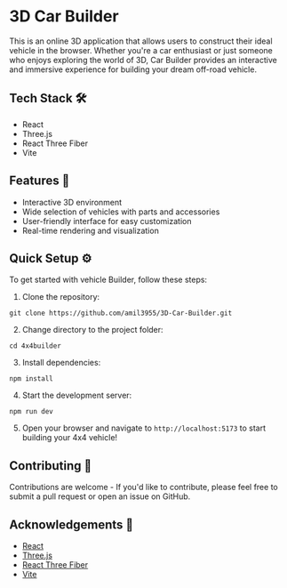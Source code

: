 # 3D Car Builder

This is an online 3D application that allows users to construct their ideal vehicle in the browser. Whether you're a car enthusiast or just someone who enjoys exploring the world of 3D, Car Builder provides an interactive and immersive experience for building your dream off-road vehicle.

## Tech Stack 🛠️

-   React
-   Three.js
-   React Three Fiber
-   Vite

## Features 🌟

-   Interactive 3D environment
-   Wide selection of vehicles with parts and accessories
-   User-friendly interface for easy customization
-   Real-time rendering and visualization

## Quick Setup ⚙️

To get started with vehicle Builder, follow these steps:

1. Clone the repository:

`git clone https://github.com/amil3955/3D-Car-Builder.git`

2. Change directory to the project folder:

`cd 4x4builder`

3. Install dependencies:

`npm install`

4. Start the development server:

`npm run dev`

5. Open your browser and navigate to `http://localhost:5173` to start building your 4x4 vehicle!

## Contributing 🤝

Contributions are welcome - If you'd like to contribute, please feel free to submit a pull request or open an issue on GitHub.

## Acknowledgements 🙏

-   [React](https://react.dev/)
-   [Three.js](https://threejs.org/)
-   [React Three Fiber](https://github.com/pmndrs/react-three-fiber)
-   [Vite](https://vitejs.dev/)
